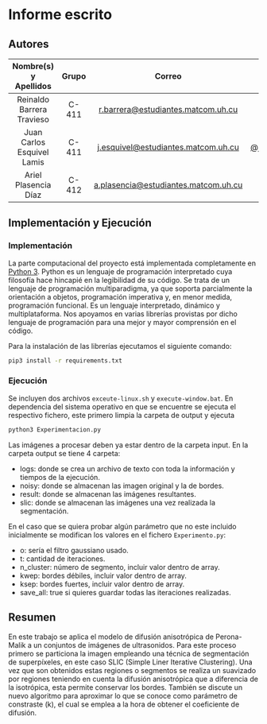 # Informe escrito

## Autores

| **Nombre(s) y Apellidos**  | **Grupo** |              **Correo**              |                       **GitHub**                       |
| :------------------------: | :-------: | :----------------------------------: | :----------------------------------------------------: |
| Reinaldo Barrera Travieso  |   C-411   |  r.barrera@estudiantes.matcom.uh.cu  |      [@Reinaldo14](https://github.com/Reinaldo14)      |
| Juan Carlos Esquivel Lamis |   C-411   | j.esquivel@estudiantes.matcom.uh.cu  | [@jesquivel960729](https://github.com/jesquivel960729) |
|    Ariel Plasencia Díaz    |   C-412   | a.plasencia@estudiantes.matcom.uh.cu |         [@ArielXL](https://github.com/ArielXL)         |

## Implementación y Ejecución

### Implementación

La parte computacional del proyecto está implementada completamente en [Python 3](https://es.wikipedia.org/wiki/Python). Python es un lenguaje de programación interpretado cuya filosofía hace hincapié en la legibilidad de su código. Se trata de un lenguaje de programación multiparadigma, ya que soporta parcialmente la orientación a objetos, programación imperativa y, en menor medida, programación funcional. Es un lenguaje interpretado, dinámico y multiplataforma. Nos apoyamos en varias librerías provistas por dicho lenguaje de programación para una mejor y mayor comprensión en el código.

Para la instalación de las librerías ejecutamos el siguiente comando:

```bash
pip3 install -r requirements.txt
```

### Ejecución

Se incluyen dos archivos ```exceute-linux.sh``` y ```execute-window.bat```. En dependencia del sistema operativo en que se encuentre se ejecuta el respectivo fichero, este primero limpia la carpeta de output y ejecuta

```python
python3 Experimentacion.py
```

Las imágenes a procesar deben ya estar dentro de la carpeta input. En la carpeta output se tiene 4 carpeta:

* logs: donde se crea un archivo de texto con toda la información y tiempos de la ejecución.
* noisy: donde se almacenan las imagen original y la de bordes.
* result: donde se almacenan las imágenes resultantes.
* slic: donde se almacenan las imágenes una vez realizada la segmentación.

En el caso que se quiera probar algún parámetro que no este incluido inicialmente se modifican los valores en el fichero ```Experimento.py```:

* o: sería el filtro gaussiano usado.
* t: cantidad de iteraciones.
* n_cluster: número de segmento, incluir valor dentro de array.
* kwep: bordes débiles, incluir valor dentro de array.
* ksep: bordes fuertes, incluir valor dentro de array.
* save_all: true si quieres guardar todas las iteraciones realizadas.

## Resumen

En este trabajo se aplica el modelo de difusión anisotrópica de Perona-Malik a un conjuntos de imágenes de ultrasonidos. Para este proceso primero se particiona la imagen empleando una técnica de segmentación de superpíxeles, en este caso SLIC (Simple Liner Iterative Clustering). Una vez que son obtenidos estas regiones o segmentos se realiza un suavizado por regiones teniendo en cuenta la difusión anisotrópica que a diferencia de la isotrópica, esta permite conservar los bordes. También se discute un nuevo algoritmo para aproximar lo que se conoce como parámetro de constraste (k), el cual se emplea a la hora de obtener el coeficiente de difusión.

